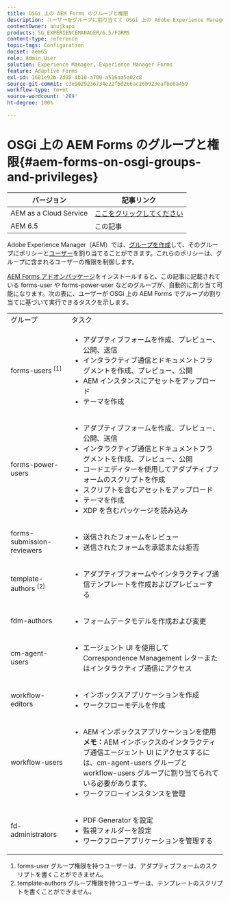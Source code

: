 ```yaml
---
title: OSGi 上の AEM Forms のグループと権限
description: ユーザーをグループに割り当てて OSGi 上の Adobe Experience Manager（AEM）Forms を管理
contentOwner: anujkapo
products: SG_EXPERIENCEMANAGER/6.5/FORMS
content-type: reference
topic-tags: Configuration
docset: aem65
role: Admin,User
solution: Experience Manager, Experience Manager Forms
feature: Adaptive Forms
exl-id: 1681e92b-2d88-4b10-a700-a516aa5a02c8
source-git-commit: c3e9029236734e22f5d266ac26b923eafbe0a459
workflow-type: tm+mt
source-wordcount: '289'
ht-degree: 100%

---
```


# OSGi 上の AEM Forms のグループと権限{#aem-forms-on-osgi-groups-and-privileges}

| バージョン | 記事リンク |
| -------- | ---------------------------- |
| AEM as a Cloud Service | [ここをクリックしてください](https://experienceleague.adobe.com/docs/experience-manager-cloud-service/content/forms/setup-configure-migrate/forms-groups-privileges-tasks.html?lang=ja) |
| AEM 6.5 | この記事 |

Adobe Experience Manager（AEM）では、[グループを作成](/help/sites-administering/user-group-ac-admin.md#group-administration)して、そのグループにポリシーと[ユーザー](/help/sites-administering/user-group-ac-admin.md#user-administration)を割り当てることができます。これらのポリシーは、グループに含まれるユーザーの権限を制御します。

[AEM Forms アドオンパッケージ](../../forms/using/installing-configuring-aem-forms-osgi.md)をインストールすると、この記事に記載されている forms-user や forms-power-user などのグループが、自動的に割り当て可能になります。次の表に、ユーザーが OSGi 上の AEM Forms でグループの割り当てに基づいて実行できるタスクを示します。

<table>
 <tbody>
  <tr>
   <td>グループ</td> 
   <td>タスク</td> 
  </tr>
  <tr>
   <td>forms-users <sup>[1]</sup></td> 
   <td>
    <ul> 
     <li>アダプティブフォームを作成、プレビュー、公開、送信</li> 
     <li>インタラクティブ通信とドキュメントフラグメントを作成、プレビュー、公開</li> 
     <li>AEM インスタンスにアセットをアップロード</li> 
     <li>テーマを作成</li> 
    </ul> </td> 
  </tr>
  <tr>
   <td>forms-power-users</td> 
   <td>
    <ul> 
     <li>アダプティブフォームを作成、プレビュー、公開、送信</li> 
     <li>インタラクティブ通信とドキュメントフラグメントを作成、プレビュー、公開</li> 
     <li>コードエディターを使用してアダプティブフォームのスクリプトを作成</li> 
     <li>スクリプトを含むアセットをアップロード</li> 
     <li>テーマを作成</li> 
     <li>XDP を含むパッケージを読み込み</li> 
    </ul> </td> 
  </tr>
  <tr>
   <td>forms-submission-reviewers</td> 
   <td>
    <ul> 
     <li>送信されたフォームをレビュー</li> 
     <li>送信されたフォームを承認または拒否</li> 
    </ul> </td> 
  </tr>
  <tr>
   <td>template-authors <sup>[2]</sup></td> 
   <td>
    <ul> 
     <li>アダプティブフォームやインタラクティブ通信テンプレートを作成およびプレビューする</li> 
    </ul> </td> 
  </tr>
  <tr>
   <td><p>fdm-authors</p> </td> 
   <td>
    <ul> 
     <li>フォームデータモデルを作成および変更</li> 
    </ul> </td> 
  </tr>
  <tr>
   <td>cm-agent-users</td> 
   <td>
    <ul> 
     <li>エージェント UI を使用して Correspondence Management レターまたはインタラクティブ通信にアクセス</li> 
    </ul> </td> 
  </tr>
  <tr>
   <td><p>workflow-editors</p> </td> 
   <td>
    <ul> 
     <li>インボックスアプリケーションを作成</li> 
     <li>ワークフローモデルを作成</li> 
    </ul> </td> 
  </tr>
  <tr>
   <td>workflow-users</td> 
   <td>
    <ul> 
     <li>AEM インボックスアプリケーションを使用<br /> <strong>メモ：</strong>AEM インボックスのインタラクティブ通信エージェント UI にアクセスするには、cm-agent-users グループと workflow-users グループに割り当てられている必要があります。</li> 
     <li>ワークフローインスタンスを管理</li> 
    </ul> </td> 
  </tr>
  <tr>
   <td>fd-administrators</td> 
   <td>
    <ul> 
     <li>PDF Generator を設定</li> 
     <li>監視フォルダーを設定</li> 
     <li>ワークフローアプリケーションを管理する</li> 
    </ul> </td> 
  </tr>
 </tbody>
</table>

1. forms-user グループ権限を持つユーザーは、アダプティブフォームのスクリプトを書くことができません。
1. template-authors グループ権限を持つユーザーは、テンプレートのスクリプトを書くことができません。
